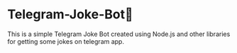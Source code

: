# Telegram-Joke-Bot🚀

This is a simple Telegram Joke Bot created using Node.js and other libraries for getting some jokes on telegram app.
